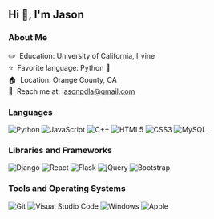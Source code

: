 ## Hi 👋, I'm Jason
### About Me

:pencil2:&nbsp; Education: University of California, Irvine <br>
:star:&nbsp; Favorite language: Python :snake:  <br>
:house:&nbsp; Location: Orange County, CA<br>
:email:&nbsp; Reach me at: <a href="mailto:jasonpdla@gmail.com">jasonpdla@gmail.com</a>


### Languages

![Python](https://img.shields.io/badge/-Python-1b1e26?style=for-the-badge&logo=python)
![JavaScript](https://img.shields.io/badge/-JavaScript-1b1e26?style=for-the-badge&logo=javascript)
![C++](https://img.shields.io/badge/-C++-1b1e26?style=for-the-badge&logo=C%2B%2B&logoColor=green)
![HTML5](https://img.shields.io/badge/-HTML5-1b1e26?style=for-the-badge&logo=HTML5)
![CSS3](https://img.shields.io/badge/-CSS3-1b1e26?style=for-the-badge&logo=CSS3&logoColor=9cf)
![MySQL](https://img.shields.io/badge/-MySQL-1b1e26?style=for-the-badge&logo=MySQL&logoColor=FFFFFF)

### Libraries and Frameworks

![Django](https://img.shields.io/badge/-Django-1b1e26?style=for-the-badge&logo=Django&logoColor=215E4B)
![React](https://img.shields.io/badge/-React-1b1e26?style=for-the-badge&logo=React&logoColor=5FE3F2)
![Flask](https://img.shields.io/badge/-Flask-1b1e26?style=for-the-badge&logo=Flask&logoColor=FF5F57)
![jQuery](https://img.shields.io/badge/-jQuery-1b1e26?style=for-the-badge&logo=jquery&logoColor=007ACC)
![Bootstrap](https://img.shields.io/badge/-Bootstrap-1b1e26?style=for-the-badge&logo=Bootstrap&logoColor=563D7C)


### Tools and Operating Systems

![Git](https://img.shields.io/badge/-Git-1b1e26?style=for-the-badge&logo=Git&logoColor=F05032)
![Visual Studio Code](https://img.shields.io/badge/-VS%20Code-1b1e26?style=for-the-badge&logo=Visual-Studio-Code&logoColor=007ACC)
![Windows](https://img.shields.io/badge/-Windows-1b1e26?style=for-the-badge&logo=Windows&logoColor=007ACC)
![Apple](https://img.shields.io/badge/-MacOS-1b1e26?style=for-the-badge&logo=Apple&logoColor=FFFFFF)
